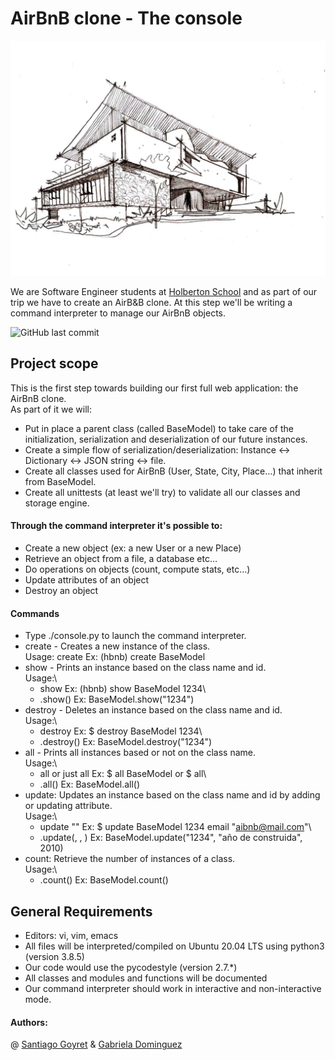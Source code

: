 # AirBnB clone - The console

![image](https://github.com/BergeDios/AirBnB_clone/blob/gaby/5153a3c8fd500f43fc16854acb8c1ed0.jpg)

We are Software Engineer students at  [Holberton School](https://www.holbertonschool.com/) and as part of our trip we have to create an AirB&B clone. At this step we'll be writing a command interpreter to manage our AirBnB objects.


![GitHub last commit](https://img.shields.io/github/last-commit/BergeDios/AirBnB_clone)


## Project scope
This is the first step towards building our first full web application: the AirBnB clone.\
As part of it we will:
- Put in place a parent class (called BaseModel) to take care of the initialization, serialization and deserialization of our future instances.
- Create a simple flow of serialization/deserialization: Instance <-> Dictionary <-> JSON string <-> file.
- Create all classes used for AirBnB (User, State, City, Place…) that inherit from BaseModel.
- Create all unittests (at least we'll try) to validate all our classes and storage engine.

#### Through the command interpreter it's possible to:
- Create a new object (ex: a new User or a new Place)
- Retrieve an object from a file, a database etc…
- Do operations on objects (count, compute stats, etc…)
- Update attributes of an object
- Destroy an object

#### Commands
- Type ./console.py to launch the command interpreter.
- create - Creates a new instance of the class.\
	Usage: create <class name> Ex: (hbnb) create BaseModel
- show - Prints an instance based on the class name and id.\
	Usage:\
	- show <class name> <id> Ex: (hbnb) show BaseModel 1234\
	- <class name>.show(<id>) Ex: BaseModel.show("1234")
- destroy - Deletes an instance based on the class name and id.\
	Usage:\
	- destroy <class name> <id> Ex: $ destroy BaseModel 1234\
	- <class name>.destroy(<id>) Ex: BaseModel.destroy("1234")
- all - Prints all instances based or not on the class name.\
	Usage:\
	- all <class name> or just all Ex: $ all BaseModel or $ all\
	- <class name>.all() Ex: BaseModel.all()
- update: Updates an instance based on the class name and id by adding or updating attribute.\
	Usage:\
	- update <class name> <id> <attribute name> "<attribute value>" Ex: $ update BaseModel 1234 email "aibnb@mail.com"\
	- <class name>.update(<id>, <attribute name>, <attribute value>) Ex: BaseModel.update("1234", "año de construida", 2010)
- count: Retrieve the number of instances of a class.\
	Usage:\
	- <class name>.count() Ex: BaseModel.count()

## General Requirements
- Editors: vi, vim, emacs
- All files will be interpreted/compiled on Ubuntu 20.04 LTS using python3 (version 3.8.5)
- Our code would use the pycodestyle (version 2.7.*)
- All classes and modules and functions will be documented
- Our command interpreter should work in interactive and non-interactive mode.

#### Authors: 
@ [Santiago Goyret](https://github.com/BergeDios) & [Gabriela Dominguez](https://github.com/Gaby-Do)

